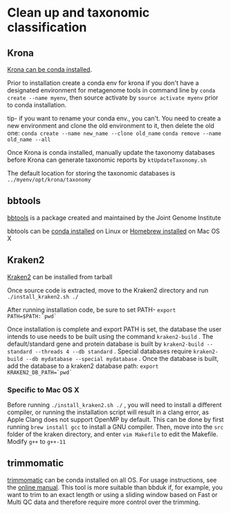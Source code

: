 # Clean up and taxonomic classification

## Krona

[Krona can be conda installed](https://anaconda.org/bioconda/krona ).

Prior to installation create a conda env for krona if you don't have a designated environment for metagenome tools in command line by `conda create --name myenv`, then source activate by `source activate myenv` prior to conda installation.

tip- if you want to rename your conda env., you can't. You need to create a new environment and clone the old environment to it, then delete the old one: `conda create --name new_name --clone old_name` `conda remove --name old_name --all`

Once Krona is conda installed, manually update the taxonomy databases before Krona can generate taxonomic reports by `ktUpdateTaxonomy.sh`

The default location for storing the taxonomic databases is `../myenv/opt/krona/taxonomy`

## bbtools

[bbtools](https://jgi.doe.gov/data-and-tools/bbtools/) is a package created and maintained by the Joint Genome Institute

bbtools can be [conda installed](https://anaconda.org/agbiome/bbtools) on Linux or [Homebrew installed](https://formulae.brew.sh/formula/bbtools)
on Mac OS X

## Kraken2

[Kraken2](github.com/DerrickWood/kraken2/archive/v2.0.9-beta.tar.gz) can be installed from tarball

Once source code is extracted, move to the Kraken2 directory and run `./install_kraken2.sh ./`

After running installation code, be sure to set PATH- ``export PATH=$PATH:`pwd` ``

Once installation is complete and export PATH is set, the database the user intends to use needs to be built using the command `kraken2-build` . The default/standard gene and protein database is built by `kraken2-build --standard --threads 4 --db standard` . Special databases require `kraken2-build --db mydatabase --special mydatabase` . Once the database is built, add the database to a kraken2 database path: `` export KRAKEN2_DB_PATH=`pwd` ``

### Specific to Mac OS X

Before running `./install_kraken2.sh ./` , you will need to install a different compiler, or running the installation script will result in a clang error, as  Apple Clang does not support OpenMP by default. This can be done by first running `brew install gcc` to install a GNU compiler. Then, move into the `src` folder of the kraken directory, and enter `vim Makefile` to edit the Makefile.  Modify `g++` to `g++-11`

## trimmomatic

[trimmomatic](https://anaconda.org/bioconda/trimmomatic) can be conda installed on all OS. For usage instructions, see the [online manual](http://www.usadellab.org/cms/uploads/supplementary/Trimmomatic/TrimmomaticManual_V0.32.pdf). This tool is more suitable than bbduk if, for example, you want to trim to an exact length or using a sliding window based on Fast or Multi QC data and therefore require more control over the trimming.
